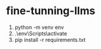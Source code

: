 # fine-tunning-llms
 
1. python -m venv env
2. .\env\Scripts\activate
3. pip install -r requirements.txt